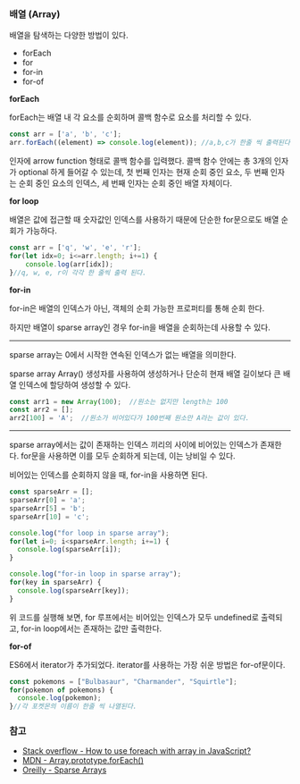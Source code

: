 ### 배열 (Array)

배열을 탐색하는 다양한 방법이 있다.

- forEach
- for
- for-in
- for-of

**forEach**

forEach는 배열 내 각 요소를 순회하며 콜백 함수로 요소를 처리할 수 있다.

```js
const arr = ['a', 'b', 'c'];
arr.forEach((element) => console.log(element)); //a,b,c가 한줄 씩 출력된다.
```

인자에 arrow function 형태로 콜백 함수를 입력했다. 콜백 함수 안에는 총 3개의 인자가 optional 하게 들어갈 수 있는데, 첫 번째 인자는 현재 순회 중인 요소, 두 번째 인자는 순회 중인 요소의 인덱스, 세 번째 인자는 순회 중인 배열 자체이다.

**for loop**

배열은 값에 접근할 때 숫자값인 인덱스를 사용하기 때문에 단순한 for문으로도 배열 순회가 가능하다.

```js
const arr = ['q', 'w', 'e', 'r'];
for(let idx=0; i<=arr.length; i+=1) {
	console.log(arr[idx]);
}//q, w, e, r이 각각 한 줄씩 출력 된다.
```

**for-in**

for-in은 배열의 인덱스가 아닌, 객체의 순회 가능한 프로퍼티를 통해 순회 한다.

하지만 배열이 sparse array인 경우 for-in을 배열을 순회하는데 사용할 수 있다.

------

sparse array는 0에서 시작한 연속된 인덱스가 없는 배열을 의미한다.

sparse array Array() 생성자를 사용하여 생성하거나 단순히 현재 배열 길이보다 큰 배열 인덱스에 할당하여 생성할 수 있다.

```js
const arr1 = new Array(100);  //원소는 없지만 length는 100
const arr2 = [];
arr2[100] = 'A';  //원소가 비어있다가 100번째 원소만 A라는 값이 있다.
```

------

sparse array에서는 값이 존재하는 인덱스 끼리의 사이에 비어있는 인덱스가 존재한다. for문을 사용하면 이를 모두 순회하게 되는데, 이는 낭비일 수 있다.

비어있는 인덱스를 순회하지 않을 때, for-in을 사용하면 된다.

```js
const sparseArr = [];
sparseArr[0] = 'a';
sparseArr[5] = 'b';
sparseArr[10] = 'c';

console.log("for loop in sparse array");
for(let i=0; i<sparseArr.length; i+=1) {
  console.log(sparseArr[i]);
}

console.log("for-in loop in sparse array");
for(key in sparseArr) {
  console.log(sparseArr[key]);
}
```

위 코드를 실행해 보면, for 루프에서는 비어있는 인덱스가 모두 undefined로 출력되고, for-in loop에서는 존재하는 값만 출력한다.

**for-of**

ES6에서 iterator가 추가되었다. iterator를 사용하는 가장 쉬운 방법은 for-of문이다.

```js
const pokemons = ["Bulbasaur", "Charmander", "Squirtle"];
for(pokemon of pokemons) {
  console.log(pokemon);
}//각 포켓몬의 이름이 한줄 씩 나열된다.
```

### 참고

- [Stack overflow - How to use foreach with array in JavaScript?](https://stackoverflow.com/questions/9329446/how-to-use-foreach-with-array-in-javascript)
- [MDN - Array.prototype.forEach()](https://developer.mozilla.org/ko/docs/Web/JavaScript/Reference/Global_Objects/Array/forEach)
- [Oreilly - Sparse Arrays](https://www.oreilly.com/library/view/javascript-the-definitive/9781449393854/ch07s03.html)